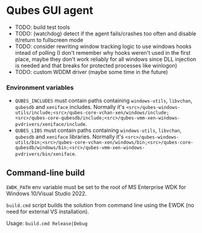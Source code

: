 # Qubes GUI agent

- TODO: build test tools
- TODO: (watchdog) detect if the agent fails/crashes too often and disable it/return to fullscreen mode
- TODO: consider rewriting window tracking logic to use windows hooks intead of polling (I don't remember why hooks weren't used in the first place, maybe they don't work reliably for all windows since DLL injection is needed and that breaks for protected processes like winlogon)
- TODO: custom WDDM driver (maybe some time in the future)

### Environment variables

- `QUBES_INCLUDES` must contain paths containing `windows-utils`, `libvchan`, `qubesdb` and `xeniface` includes. Normally it's `<src>/qubes-windows-utils/include;<src>/qubes-core-vchan-xen/windows/include;<src>/qubes-core-qubesdb/include;<src>/qubes-vmm-xen-windows-pvdrivers/xeniface/include`.
- `QUBES_LIBS` must contain paths containing `windows-utils`, `libvchan`, `qubesdb` and `xeniface` libraries. Normally it's `<src>/qubes-windows-utils/bin;<src>/qubes-core-vchan-xen/windows/bin;<src>/qubes-core-qubesdb/windows/bin;<src>/qubes-vmm-xen-windows-pvdrivers/bin/xeniface`.

## Command-line build

`EWDK_PATH` env variable must be set to the root of MS Enterprise WDK for Windows 10/Visual Studio 2022.

`build.cmd` script builds the solution from command line using the EWDK (no need for external VS installation).

Usage: `build.cmd Release|Debug`

